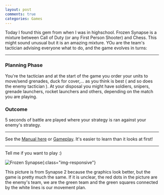 ```yaml
---
layout: post
comments: true
categories: Games
---
```


Today I found this gem from when I was in highschool. Frozen Synapse is a mixture between Call of Duty (or any First Person Shooter) and Chess. This might sound unusual but it is an amazing mixture. YOu are the team's tactician advising everyone what to do, and the game evolves in turns:

---

### Planning Phase

You're the tactician and at the start of the game you order your units to move/send grenades, duck for cover,... as you think is best ( and so does the enemy tactician ). At your disposal you might have soldiers, snipers, grenade launchers, rocket launchers and others, depending on the match you are playing.

### Outcome

5 seconds of battle are played where your strategy is ran against your enemy's strategy.

---

See the [Manual here](http://icebrain.free.fr/guides/official-manual/) or [Gameplay](https://www.youtube.com/watch?v=LdW-IH1Atvs&t=188s). It's easier to learn than it looks at first!

---

Tell me if you want to play :)

![Frozen Synapse](../../../../photos/frozen_synapse.jpg){:class="img-responsive"}

This picture is from Synapse 2 because the graphics look better, but the game is pretty much the same.
If it is unclear, the red dots in the picture are the enemy's team, we are the green team and the green squares connected by the white lines is our movement plan.
